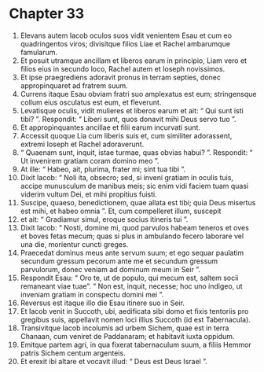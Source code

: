 # Chapter 33
1. Elevans autem Iacob oculos suos vidit venientem Esau et cum eo quadringentos viros; divisitque filios Liae et Rachel ambarumque famularum.
2. Et posuit utramque ancillam et liberos earum in principio, Liam vero et filios eius in secundo loco, Rachel autem et Ioseph novissimos.
3. Et ipse praegrediens adoravit pronus in terram septies, donec appropinquaret ad fratrem suum.
4. Currens itaque Esau obviam fratri suo amplexatus est eum; stringensque collum eius osculatus est eum, et fleverunt.
5. Levatisque oculis, vidit mulieres et liberos earum et ait: “ Qui sunt isti tibi? ”. Respondit: “ Liberi sunt, quos donavit mihi Deus servo tuo ”.
6. Et appropinquantes ancillae et filii earum incurvati sunt.
7. Accessit quoque Lia cum liberis suis et, cum similiter adorassent, extremi Ioseph et Rachel adoraverunt.
8. “ Quaenam sunt, inquit, istae turmae, quas obvias habui? ”. Respondit: “ Ut invenirem gratiam coram domino meo ”.
9. At ille: “ Habeo, ait, plurima, frater mi; sint tua tibi ”.
10. Dixit Iacob: “ Noli ita, obsecro; sed, si inveni gratiam in oculis tuis, accipe munusculum de manibus meis; sic enim vidi faciem tuam quasi viderim vultum Dei, et mihi propitius fuisti.
11. Suscipe, quaeso, benedictionem, quae allata est tibi; quia Deus misertus est mihi, et habeo omnia ”.
Et, cum compelleret illum, suscepit
12. et ait: “ Gradiamur simul, eroque socius itineris tui ”.
13. Dixit Iacob: “ Nosti, domine mi, quod parvulos habeam teneros et oves et boves fetas mecum; quas si plus in ambulando fecero laborare vel una die, morientur cuncti greges.
14. Praecedat dominus meus ante servum suum; et ego sequar paulatim secundum gressum pecorum ante me et secundum gressum parvulorum, donec veniam ad dominum meum in Seir ”.
15. Respondit Esau: “ Oro te, ut de populo, qui mecum est, saltem socii remaneant viae tuae”. “ Non est, inquit, necesse; hoc uno indigeo, ut inveniam gratiam in conspectu domini mei ”.
16. Reversus est itaque illo die Esau itinere suo in Seir.
17. Et Iacob venit in Succoth, ubi, aedificata sibi domo et fixis tentoriis pro gregibus suis, appellavit nomen loci illius Succoth (id est Tabernacula).
18. Transivitque Iacob incolumis ad urbem Sichem, quae est in terra Chanaan, cum veniret de Paddanaram; et habitavit iuxta oppidum.
19. Emitque partem agri, in qua fixerat tabernaculum suum, a filiis Hemmor patris Sichem centum argenteis.
20. Et erexit ibi altare et vocavit illud: “ Deus est Deus Israel ”.
